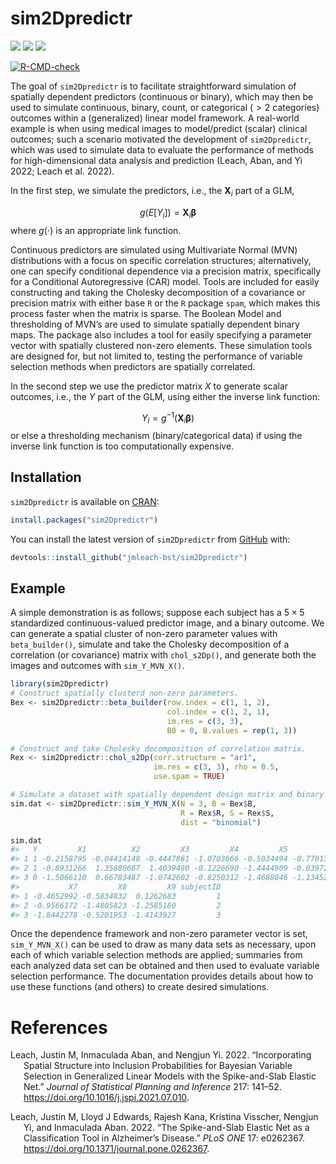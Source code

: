 
<!-- README.md is generated from README.Rmd. Please edit that file -->

# sim2Dpredictr

<!-- badges: start -->
<!-- [![Travis build status](https://travis-ci.com/jmleach-bst/sim2Dpredictr.svg?branch=master)](https://travis-ci.com/jmleach-bst/sim2Dpredictr) -->

[![](https://www.r-pkg.org/badges/version/sim2Dpredictr?color=green)](https://cran.r-project.org/package=sim2Dpredictr)
[![](https://img.shields.io/badge/devel%20version-0.1.1-green.svg)](https://github.com/jmleach-bst/sim2Dpredictr)
[![](https://img.shields.io/badge/lifecycle-stable-brightgreen.svg)](https://lifecycle.r-lib.org/articles/stages.html#stable)
<!-- [![CRAN checks](https://badges.cranchecks.info/summary/sim2Dpredictr.svg)](https://cran.r-project.org/web/checks/check_results_sim2Dpredictr.html) -->
<!-- [![R build status](https://github.com/jmleach-bst/sim2Dpredictr/workflows/R-CMD-CHECK/badge.svg)](https://github.com/jmleach-bst/sim2Dpredictr/actions) -->
<!-- [![CRAN_Status_Badge](https://www.r-pkg.org/badges/version/sim2Dpredictr)](https://cran.r-project.org/package=sim2Dpredictr) -->
[![R-CMD-check](https://github.com/jmleach-bst/sim2Dpredictr/actions/workflows/R-CMD-check.yaml/badge.svg)](https://github.com/jmleach-bst/sim2Dpredictr/actions/workflows/R-CMD-check.yaml)
<!-- badges: end -->

The goal of `sim2Dpredictr` is to facilitate straightforward simulation
of spatially dependent predictors (continuous or binary), which may then
be used to simulate continuous, binary, count, or categorical ($> 2$
categories) outcomes within a (generalized) linear model framework. A
real-world example is when using medical images to model/predict
(scalar) clinical outcomes; such a scenario motivated the development of
`sim2Dpredictr`, which was used to simulate data to evaluate the
performance of methods for high-dimensional data analysis and prediction
(Leach, Aban, and Yi 2022; Leach et al. 2022).

In the first step, we simulate the predictors, i.e., the $\mathbf{X}_i$
part of a GLM,

$$
g(E[Y_i]) = \mathbf{X}_i\mathbf{\beta}
$$ where $g(\cdot)$ is an appropriate link function.

Continuous predictors are simulated using Multivariate Normal (MVN)
distributions with a focus on specific correlation structures;
alternatively, one can specify conditional dependence via a precision
matrix, specifically for a Conditional Autoregressive (CAR) model. Tools
are included for easily constructing and taking the Cholesky
decomposition of a covariance or precision matrix with either base `R`
or the `R` package `spam`, which makes this process faster when the
matrix is sparse. The Boolean Model and thresholding of MVN’s are used
to simulate spatially dependent binary maps. The package also includes a
tool for easily specifying a parameter vector with spatially clustered
non-zero elements. These simulation tools are designed for, but not
limited to, testing the performance of variable selection methods when
predictors are spatially correlated.

In the second step we use the predictor matrix $X$ to generate scalar
outcomes, i.e., the $Y$ part of the GLM, using either the inverse link
function:

$$
Y_i = g^{-1}(\mathbf{X}_i\mathbf{\beta})
$$ or else a thresholding mechanism (binary/categorical data) if using
the inverse link function is too computationally expensive.

## Installation

`sim2Dpredictr` is available on
[CRAN](https://cran.r-project.org/package=sim2Dpredictr):

``` r
install.packages("sim2Dpredictr")
```

You can install the latest version of `sim2Dpredictr` from
[GitHub](https://github.com) with:

``` r
devtools::install_github("jmleach-bst/sim2Dpredictr")
```

## Example

A simple demonstration is as follows; suppose each subject has a
$5 \times 5$ standardized continuous-valued predictor image, and a
binary outcome. We can generate a spatial cluster of non-zero parameter
values with `beta_builder()`, simulate and take the Cholesky
decomposition of a correlation (or covariance) matrix with
`chol_s2Dp()`, and generate both the images and outcomes with
`sim_Y_MVN_X()`.

``` r
library(sim2Dpredictr)
# Construct spatially clusterd non-zero parameters.
Bex <- sim2Dpredictr::beta_builder(row.index = c(1, 1, 2), 
                                   col.index = c(1, 2, 1),
                                   im.res = c(3, 3),
                                   B0 = 0, B.values = rep(1, 3))

# Construct and take Cholesky decomposition of correlation matrix.
Rex <- sim2Dpredictr::chol_s2Dp(corr.structure = "ar1", 
                                im.res = c(3, 3), rho = 0.5,
                                use.spam = TRUE)

# Simulate a dataset with spatially dependent design matrix and binary outcomes.
sim.dat <- sim2Dpredictr::sim_Y_MVN_X(N = 3, B = Bex$B, 
                                      R = Rex$R, S = Rex$S, 
                                      dist = "binomial")

sim.dat
#>   Y         X1          X2         X3         X4         X5          X6
#> 1 1 -0.2158795 -0.04414148 -0.4447861 -1.0703666 -0.5034494 -0.77013409
#> 2 1 -0.8931266  1.35880687  1.4039490 -0.1226690 -1.4444909 -0.03972851
#> 3 0 -1.5066110  0.66783487 -1.0742602 -0.8250312 -1.4688046 -1.13452138
#>           X7         X8         X9 subjectID
#> 1 -0.4652992 -0.5834832  0.1262683         1
#> 2 -0.9566172 -1.4805823 -1.2585180         2
#> 3 -1.8442278 -0.5201953 -1.4143927         3
```

Once the dependence framework and non-zero parameter vector is set,
`sim_Y_MVN_X()` can be used to draw as many data sets as necessary, upon
each of which variable selection methods are applied; summaries from
each analyzed data set can be obtained and then used to evaluate
variable selection performance. The documentation provides details about
how to use these functions (and others) to create desired simulations.

# References

<div id="refs" class="references csl-bib-body hanging-indent">

<div id="ref-Leach2022a" class="csl-entry">

Leach, Justin M, Inmaculada Aban, and Nengjun Yi. 2022. “Incorporating
Spatial Structure into Inclusion Probabilities for Bayesian Variable
Selection in Generalized Linear Models with the Spike-and-Slab Elastic
Net.” *Journal of Statistical Planning and Inference* 217: 141–52.
<https://doi.org/10.1016/j.jspi.2021.07.010>.

</div>

<div id="ref-Leach2022b" class="csl-entry">

Leach, Justin M, Lloyd J Edwards, Rajesh Kana, Kristina Visscher,
Nengjun Yi, and Inmaculada Aban. 2022. “The Spike-and-Slab Elastic Net
as a Classification Tool in Alzheimer’s Disease.” *PLoS ONE* 17:
e0262367. <https://doi.org/10.1371/journal.pone.0262367>.

</div>

</div>

